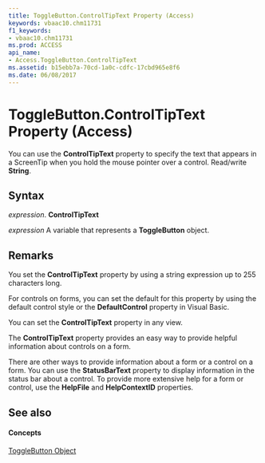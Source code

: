 ```yaml
---
title: ToggleButton.ControlTipText Property (Access)
keywords: vbaac10.chm11731
f1_keywords:
- vbaac10.chm11731
ms.prod: ACCESS
api_name:
- Access.ToggleButton.ControlTipText
ms.assetid: b15ebb7a-70cd-1a0c-cdfc-17cbd965e8f6
ms.date: 06/08/2017
---
```



# ToggleButton.ControlTipText Property (Access)

You can use the  **ControlTipText** property to specify the text that appears in a ScreenTip when you hold the mouse pointer over a control. Read/write **String**.


## Syntax

 _expression_. **ControlTipText**

 _expression_ A variable that represents a **ToggleButton** object.


## Remarks

You set the  **ControlTipText** property by using a string expression up to 255 characters long.

For controls on forms, you can set the default for this property by using the default control style or the  **DefaultControl** property in Visual Basic.

You can set the  **ControlTipText** property in any view.

The  **ControlTipText** property provides an easy way to provide helpful information about controls on a form.

There are other ways to provide information about a form or a control on a form. You can use the  **StatusBarText** property to display information in the status bar about a control. To provide more extensive help for a form or control, use the **HelpFile** and **HelpContextID** properties.


## See also


#### Concepts


[ToggleButton Object](togglebutton-object-access.md)

